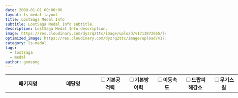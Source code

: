 ```yaml
---
date: 2000-01-01 00:00:00
layout: ls-medal-layout
title: LostSaga Medal Info
subtitle: LostSaga Medal Info subtitle.
description: LostSaga Medal Info description.
image: https://res.cloudinary.com/dyzrq2ttc/image/upload/v1713872655/lslab_hero.jpg
optimized_image: https://res.cloudinary.com/dyzrq2ttc/image/upload/v1713872667/lslab_hero_sized_380.png
category: ls-medal
tags:
  - lostsaga
  - medal
author: gomsong
---
```


<!-- include -->
<link rel="stylesheet" href="/assets/css/medal/medal_table.css" />
<link rel="stylesheet" href="/assets/css/medal/medal_tooltip.css" />
<script src="/assets/js/medal/medal_tooltip.js"></script>
<!-- reference : https://cjwoov.tistory.com/80 -->
<script src="/assets/json/medal/medal_data.json" type="text/javascript"></script>


<!-- content -->
<p id="medal_data_zone">
    <table id="medal_list" style="width:1000px;" >
        <tr>
            <th width="140px">패키지명</th>
            <th width="140px">메달명</th>
            <th width="80px"><input type="checkbox" id="chb-weapon" name="기본공격력">기본공격력</th>
            <th width="80px"><input type="checkbox" id="chb-armor" name="기본방어력">기본방어력</th>
            <th width="80px"><input type="checkbox" id="chb-helm" name="이동속도">이동속도</th>
            <th width="80px"><input type="checkbox" id="chb-trinket" name="드랍피해감소">드랍피해감소</th>
            <th width="80px"><input type="checkbox" id="chb-attack" name="무기스킬">무기스킬</th>
            <th width="80px"><input type="checkbox" id="chb-defense" name="갑옷스킬">갑옷스킬</th>
            <th width="80px"><input type="checkbox" id="chb-speed" name="투구스킬">투구스킬</th>
            <th width="80px"><input type="checkbox" id="chb-drop" name="망토스킬">망토스킬</th>
        </tr>
    </table>
</p>

<!-- script -->
<!-- reference : https://cjwoov.tistory.com/80 -->
<script>
let medalJson = JSON.parse(JSON.stringify(Params));
let medal_list = document.getElementById("medal_list");
var tr, td, td_package;

for (package of medalJson["packages"]) {

    // cell of medal name
    for (medal of package["data"]) {
        
        // table row, and tooltip container
        tr = document.createElement("tr");
        tr.className = "tooltip_container";
        medal_list.append(tr);

        td_package = document.createElement("td");
        td_package.className = "medal_package"; 
        td_package.innerHTML = package["name_kr"];  // get name field 
        tr.append(td_package);

        td = document.createElement("td");
        td.className = "medal_name";
        td.innerHTML = medal["name_kr"];  // get name field
        tr.append(td);

        for (stat of medal["data"]) {
            td = document.createElement("td");
            td.className = "medal_data";
            td.innerHTML = stat;  // get each stat field
            tr.append(td);
        }

        // tooltip div
        appendTooltip(tr, medal["name"], medal["name_kr"], medal["data"]);
    }
}
</script>
